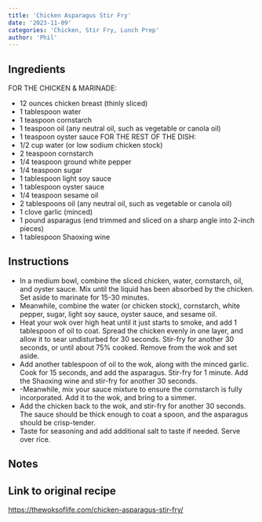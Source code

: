 ```yaml
---
title: 'Chicken Asparagus Stir Fry'
date: '2023-11-09'
categories: 'Chicken, Stir Fry, Lunch Prep'
author: 'Phil'
---
```


## Ingredients 

FOR THE CHICKEN & MARINADE:
- 12 ounces chicken breast
(thinly sliced)
- 1 tablespoon water
- 1 teaspoon cornstarch
- 1 teaspoon oil (any neutral oil, such as vegetable or canola oil)
- 1 teaspoon oyster sauce
FOR THE REST OF THE DISH:
- 1/2 cup water
(or low sodium chicken stock)
- 2 teaspoon cornstarch
- 1/4 teaspoon ground white pepper
- 1/4 teaspoon sugar
- 1 tablespoon light soy sauce
- 1 tablespoon oyster sauce
- 1/4 teaspoon sesame oil
- 2 tablespoons oil (any neutral oil, such as vegetable or canola oil)
- 1 clove garlic (minced)
- 1 pound asparagus (end trimmed and sliced on a sharp angle into 2-inch pieces)
- 1 tablespoon Shaoxing wine

## Instructions

- In a medium bowl, combine the sliced chicken, water, cornstarch, oil, and oyster sauce. Mix until the liquid has been absorbed by the chicken. Set aside to marinate for 15-30 minutes.
- Meanwhile, combine the water (or chicken stock), cornstarch, white pepper, sugar, light soy sauce, oyster sauce, and sesame oil.
- Heat your wok over high heat until it just starts to smoke, and add 1 tablespoon of oil to coat. Spread the chicken evenly in one layer, and allow it to sear undisturbed for 30 seconds. Stir-fry for another 30 seconds, or until about 75% cooked. Remove from the wok and set aside.
- Add another tablespoon of oil to the wok, along with the minced garlic. Cook for 15 seconds, and add the asparagus. Stir-fry for 1 minute. Add the Shaoxing wine and stir-fry for another 30 seconds.
- -Meanwhile, mix your sauce mixture to ensure the cornstarch is fully incorporated. Add it to the wok, and bring to a simmer.
- Add the chicken back to the wok, and stir-fry for another 30 seconds. The sauce should be thick enough to coat a spoon, and the asparagus should be crisp-tender.
- Taste for seasoning and add additional salt to taste if needed. Serve over rice.



## Notes


## Link to original recipe
https://thewoksoflife.com/chicken-asparagus-stir-fry/
